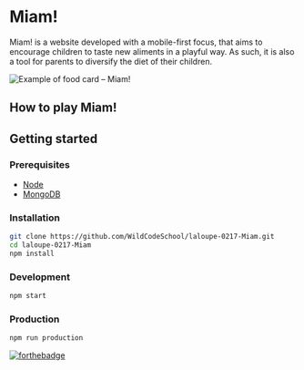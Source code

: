 # Miam!

Miam! is a website developed with a mobile-first focus, that aims to encourage children to taste new aliments in a playful way.
As such, it is also a tool for parents to diversify the diet of their children.

![](https://image.noelshack.com/fichiers/2017/27/1/1499074845-miam-website.jpg "Example of food card – Miam!")

## How to play Miam!


## Getting started

### Prerequisites

-   [Node](https://doc.ubuntu-fr.org/nodejs#depuis_un_ppa)
-   [MongoDB](https://doc.ubuntu-fr.org/mongodb#installation)

### Installation

```bash
git clone https://github.com/WildCodeSchool/laloupe-0217-Miam.git
cd laloupe-0217-Miam
npm install
```

### Development

```bash
npm start
```

### Production

```bash
npm run production
```

[![forthebadge](http://forthebadge.com/images/badges/built-with-love.svg)](http://forthebadge.com)
